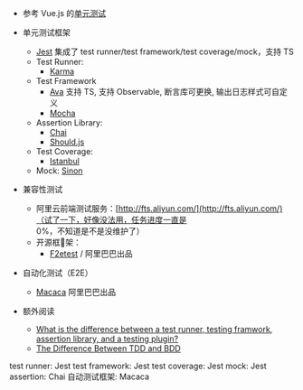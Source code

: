 *   参考 Vue.js 的[单元测试](https://vuejs.org/v2/guide/unit-testing.html)

*   单元测试框架

    *   [Jest](https://facebook.github.io/jest/) 集成了 test runner/test framework/test coverage/mock，支持 TS
    *   Test Runner:
        *   [Karma](http://karma-runner.github.io/)
    *   Test Framework
        *   [Ava](https://github.com/avajs/ava) 支持 TS, 支持 Observable, 断言库可更换, 输出日志样式可自定义
        *   [Mocha](https://mochajs.org/)
    *   Assertion Library:
        *   [Chai](http://chaijs.com/)
        *   [Should.js](https://github.com/tj/should.js)
    *   Test Coverage:
        *   [Istanbul](https://istanbul.js.org/)
    *   Mock: [Sinon](http://sinonjs.org/)
*   兼容性测试

    *   阿里云前端测试服务：[http://fts.aliyun.com/](http://fts.aliyun.com/)（试了一下，好像没法用，任务进度一直是 0%，不知道是不是没维护了）
    *   开源框架：
        *   [F2etest](http://f2etest.com/) / 阿里巴巴出品
*   自动化测试（E2E）
    *   [Macaca](https://macacajs.com/) 阿里巴巴出品
*   额外阅读

    *   [What is the difference between a test runner, testing framwork, assertion library, and a testing plugin?](http://amzotti.github.io/testing/2015/03/16/what-is-the-difference-between-a-test-runner-testing-framework-assertion-library-and-a-testing-plugin/)
    *	 [The Difference Between TDD and BDD](http://joshldavis.com/2013/05/27/difference-between-tdd-and-bdd/)


test runner:    Jest
test framework: Jest
test coverage:  Jest
mock:           Jest
assertion:      Chai
自动测试框架:     Macaca

